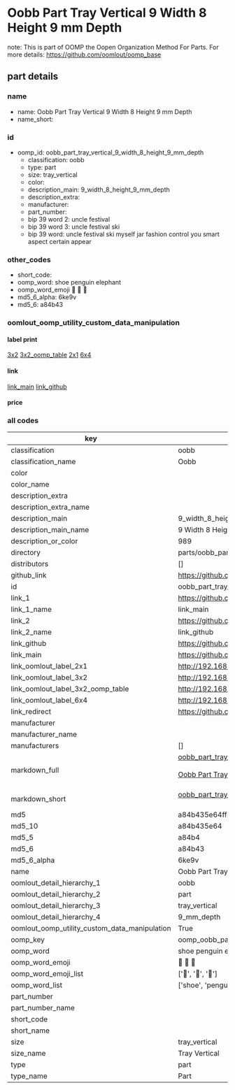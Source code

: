 # Oobb Part Tray Vertical 9 Width 8 Height 9 mm Depth  

note: This is part of OOMP the Oopen Organization Method For Parts. For more details: https://github.com/oomlout/oomp_base

##  part details
  







### name
* name: Oobb Part Tray Vertical 9 Width 8 Height 9 mm Depth
* name_short: 
### id
* oomp_id: oobb_part_tray_vertical_9_width_8_height_9_mm_depth
  * classification: oobb
  * type: part
  * size: tray_vertical
  * color: 
  * description_main: 9_width_8_height_9_mm_depth
  * description_extra: 
  * manufacturer: 
  * part_number: 
  * bip 39 word 2: uncle festival
  * bip 39 word 3: uncle festival ski
  * bip 39 word: uncle festival ski myself jar fashion control you smart aspect certain appear

### other_codes
* short_code: 
* oomp_word: shoe penguin elephant
* oomp_word_emoji :shoe: :penguin: :elephant:
* md5_6_alpha: 6ke9v
* md5_6: a84b43






### oomlout_oomp_utility_custom_data_manipulation
#### label print
[3x2](http://192.168.1.245:1112/?label=oomp%206ke9v)
[3x2_oomp_table](http://192.168.1.108:1112/?label=oomp%206ke9v)
[2x1](http://192.168.1.242:1112/?label=oomp%206ke9v)
[6x4](http://192.168.1.55:1112/?label=oomp%206ke9v)    

#### link

[link_main](https://github.com/oomlout/oomlout_oomp_version_1_messy/tree/main/parts/oobb_part_tray_vertical_9_width_8_height_9_mm_depth) [link_github](https://github.com/oomlout/oomlout_oomp_version_1_messy/tree/main/parts/oobb_part_tray_vertical_9_width_8_height_9_mm_depth)                             

#### price







### all codes 
| key | value |  
| --- | --- |  
| classification | oobb |  
| classification_name | Oobb |  
| color |  |  
| color_name |  |  
| description_extra |  |  
| description_extra_name |  |  
| description_main | 9_width_8_height_9_mm_depth |  
| description_main_name | 9 Width 8 Height 9 mm Depth |  
| description_or_color | 989 |  
| directory | parts/oobb_part_tray_vertical_9_width_8_height_9_mm_depth |  
| distributors | [] |  
| github_link | https://github.com/oomlout/oomlout_oomp_part_src/tree/main/parts/oobb_part_tray_vertical_9_width_8_height_9_mm_depth |  
| id | oobb_part_tray_vertical_9_width_8_height_9_mm_depth |  
| link_1 | https://github.com/oomlout/oomlout_oomp_version_1_messy/tree/main/parts/oobb_part_tray_vertical_9_width_8_height_9_mm_depth |  
| link_1_name | link_main |  
| link_2 | https://github.com/oomlout/oomlout_oomp_version_1_messy/tree/main/parts/oobb_part_tray_vertical_9_width_8_height_9_mm_depth |  
| link_2_name | link_github |  
| link_github | https://github.com/oomlout/oomlout_oomp_version_1_messy/tree/main/parts/oobb_part_tray_vertical_9_width_8_height_9_mm_depth |  
| link_main | https://github.com/oomlout/oomlout_oomp_version_1_messy/tree/main/parts/oobb_part_tray_vertical_9_width_8_height_9_mm_depth |  
| link_oomlout_label_2x1 | http://192.168.1.242:1112/?label=oomp%206ke9v |  
| link_oomlout_label_3x2 | http://192.168.1.245:1112/?label=oomp%206ke9v |  
| link_oomlout_label_3x2_oomp_table | http://192.168.1.108:1112/?label=oomp%206ke9v |  
| link_oomlout_label_6x4 | http://192.168.1.55:1112/?label=oomp%206ke9v |  
| link_redirect | https://github.com/oomlout/oomlout_oomp_version_1_messy/tree/main/parts/oobb_part_tray_vertical_9_width_8_height_9_mm_depth |  
| manufacturer |  |  
| manufacturer_name |  |  
| manufacturers | [] |  
| markdown_full | [oobb_part_tray_vertical_9_width_8_height_9_mm_depth](none)<br>[](none)<br>[Oobb Part Tray Vertical 9 Width 8 Height 9 Mm Depth](none)<br><br> |  
| markdown_short | [oobb_part_tray_vertical_9_width_8_height_9_mm_depth](none)<br><br> |  
| md5 | a84b435e64ff25ed4d3ba92594954f64 |  
| md5_10 | a84b435e64 |  
| md5_5 | a84b4 |  
| md5_6 | a84b43 |  
| md5_6_alpha | 6ke9v |  
| name | Oobb Part Tray Vertical 9 Width 8 Height 9 mm Depth |  
| oomlout_detail_hierarchy_1 | oobb |  
| oomlout_detail_hierarchy_2 | part |  
| oomlout_detail_hierarchy_3 | tray_vertical |  
| oomlout_detail_hierarchy_4 | 9_mm_depth |  
| oomlout_oomp_utility_custom_data_manipulation | True |  
| oomp_key | oomp_oobb_part_tray_vertical_9_width_8_height_9_mm_depth |  
| oomp_word | shoe penguin elephant |  
| oomp_word_emoji | :shoe: :penguin: :elephant: |  
| oomp_word_emoji_list | [':shoe:', ':penguin:', ':elephant:'] |  
| oomp_word_list | ['shoe', 'penguin', 'elephant'] |  
| part_number |  |  
| part_number_name |  |  
| short_code |  |  
| short_name |  |  
| size | tray_vertical |  
| size_name | Tray Vertical |  
| type | part |  
| type_name | Part |  
